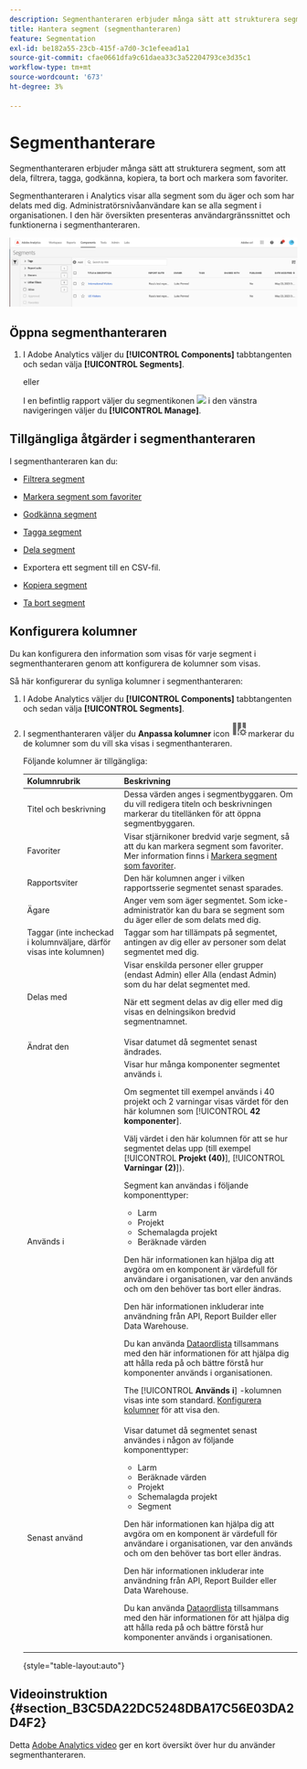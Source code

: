 ```yaml
---
description: Segmenthanteraren erbjuder många sätt att strukturera segment, som att dela, filtrera, tagga, godkänna, kopiera, ta bort och markera som favoriter.
title: Hantera segment (segmenthanteraren)
feature: Segmentation
exl-id: be182a55-23cb-415f-a7d0-3c1efeead1a1
source-git-commit: cfae0661dfa9c61daea33c3a52204793ce3d35c1
workflow-type: tm+mt
source-wordcount: '673'
ht-degree: 3%

---
```


# Segmenthanterare

Segmenthanteraren erbjuder många sätt att strukturera segment, som att dela, filtrera, tagga, godkänna, kopiera, ta bort och markera som favoriter.

Segmenthanteraren i Analytics visar alla segment som du äger och som har delats med dig. Administratörsnivåanvändare kan se alla segment i organisationen. I den här översikten presenteras användargränssnittet och funktionerna i segmenthanteraren.

![Segmenthanterare](assets/segments-manager.png)

## Öppna segmenthanteraren

1. I Adobe Analytics väljer du **[!UICONTROL Components]** tabbtangenten och sedan välja **[!UICONTROL Segments]**.

   eller

   I en befintlig rapport väljer du segmentikonen ![](https://spectrum.adobe.com/static/icons/workflow_18/Smock_Segmentation_18_N.svg) i den vänstra navigeringen väljer du **[!UICONTROL Manage]**.

## Tillgängliga åtgärder i segmenthanteraren

I segmenthanteraren kan du:

* [Filtrera segment](/help/components/segmentation/segmentation-workflow/t-seg-filter.md)

* [Markera segment som favoriter](/help/components/segmentation/segmentation-workflow/t-seg-favorite.md)

* [Godkänna segment](/help/components/segmentation/segmentation-workflow/seg-approve.md)

* [Tagga segment](/help/components/segmentation/segmentation-workflow/seg-tag.md)

* [Dela segment](/help/components/segmentation/segmentation-workflow/t-seg-share.md)

* Exportera ett segment till en CSV-fil.

* [Kopiera segment](/help/components/segmentation/segmentation-workflow/seg-copy.md)

* [Ta bort segment](/help/components/segmentation/segmentation-workflow/seg-delete.md)

## Konfigurera kolumner

Du kan konfigurera den information som visas för varje segment i segmenthanteraren genom att konfigurera de kolumner som visas.

Så här konfigurerar du synliga kolumner i segmenthanteraren:

1. I Adobe Analytics väljer du **[!UICONTROL Components]** tabbtangenten och sedan välja **[!UICONTROL Segments]**.

1. I segmenthanteraren väljer du **Anpassa kolumner** icon ![Ikonen Anpassa kolumner](assets/customize-columns-icon.png)markerar du de kolumner som du vill ska visas i segmenthanteraren.

   Följande kolumner är tillgängliga:

   | Kolumnrubrik | Beskrivning |
   |---|---|
   | Titel och beskrivning | Dessa värden anges i segmentbyggaren. Om du vill redigera titeln och beskrivningen markerar du titellänken för att öppna segmentbyggaren. |
   | Favoriter | Visar stjärnikoner bredvid varje segment, så att du kan markera segment som favoriter. Mer information finns i [Markera segment som favoriter](/help/components/segmentation/segmentation-workflow/t-seg-favorite.md). |
   | Rapportsviter | Den här kolumnen anger i vilken rapportsserie segmentet senast sparades. |
   | Ägare | Anger vem som äger segmentet. Som icke-administratör kan du bara se segment som du äger eller de som delats med dig. |
   | Taggar (inte incheckad i kolumnväljare, därför visas inte kolumnen) | Taggar som har tillämpats på segmentet, antingen av dig eller av personer som delat segmentet med dig. |
   | Delas med | Visar enskilda personer eller grupper (endast Admin) eller Alla (endast Admin) som du har delat segmentet med. <p>När ett segment delas av dig eller med dig visas en delningsikon bredvid segmentnamnet.</p> |
   | Ändrat den | Visar datumet då segmentet senast ändrades. |
   | Används i | Visar hur många komponenter segmentet används i. <p>Om segmentet till exempel används i 40 projekt och 2 varningar visas värdet för den här kolumnen som [!UICONTROL **42 komponenter**].</p> <p>Välj värdet i den här kolumnen för att se hur segmentet delas upp (till exempel [!UICONTROL **Projekt (40)**], [!UICONTROL **Varningar (2)**]).</p><p>Segment kan användas i följande komponenttyper:</p> <ul><li>Larm</li><li>Projekt</li><li>Schemalagda projekt</li><li>Beräknade värden</li></ul><p>Den här informationen kan hjälpa dig att avgöra om en komponent är värdefull för användare i organisationen, var den används och om den behöver tas bort eller ändras.</p><p>Den här informationen inkluderar inte användning från API, Report Builder eller Data Warehouse.</p><p>Du kan använda [Dataordlista](/help/analyze/analysis-workspace/components/data-dictionary/data-dictionary-overview.md) tillsammans med den här informationen för att hjälpa dig att hålla reda på och bättre förstå hur komponenter används i organisationen.</p><p>The [!UICONTROL **Används i**] -kolumnen visas inte som standard. [Konfigurera kolumner](#configure-columns) för att visa den.</p> |
   | Senast använd | Visar datumet då segmentet senast användes i någon av följande komponenttyper: <ul><li>Larm</li><li>Beräknade värden</li><li>Projekt</li><li>Schemalagda projekt</li><li>Segment</li></ul> <p>Den här informationen kan hjälpa dig att avgöra om en komponent är värdefull för användare i organisationen, var den används och om den behöver tas bort eller ändras.</p><p>Den här informationen inkluderar inte användning från API, Report Builder eller Data Warehouse.</p><p>Du kan använda [Dataordlista](/help/analyze/analysis-workspace/components/data-dictionary/data-dictionary-overview.md) tillsammans med den här informationen för att hjälpa dig att hålla reda på och bättre förstå hur komponenter används i organisationen. |

   {style="table-layout:auto"}

## Videoinstruktion {#section_B3C5DA22DC5248DBA17C56E03DA2D4F2}

Detta [Adobe Analytics video](https://experienceleague.adobe.com/docs/analytics-learn/tutorials/components/segmentation/segment-management-and-sharing.html) ger en kort översikt över hur du använder segmenthanteraren.


